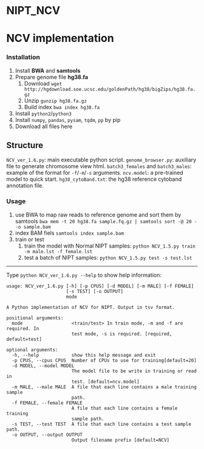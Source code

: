 # NIPT_NCV

# NCV implementation

### Installation
1. Install **BWA** and **samtools**
2. Prepare genome file **hg38.fa**
    1. Download `wget http://hgdownload.soe.ucsc.edu/goldenPath/hg38/bigZips/hg38.fa.gz`
    2. Unzip `gunzip hg38.fa.gz`
    3. Build index `bwa index hg38.fa` 
3. Install `python2`/`python3`
5. Install `numpy`, `pandas`, `pysam`, `tqdm`, `pp` by pip
6. Download all files here

## Structure

`NCV_ver_1.6.py`: main executable python script.
`genome_browser.py`: auxiliary file to generate chromosome view html.
`batch3_females` and `batch3_males`: example of the format for `-f`/`-m`/`-s` arguments.
`ncv.model`: a pre-trained model to quick start.
`hg38_cytoBand.txt`: the hg38 reference cytoband annotation file.

### Usage
1. use BWA to map raw reads to reference genome  and sort them by samtools `bwa mem -t 20 hg38.fa sample.fq.gz | samtools sort -@ 20 - -o sample.bam`
2. index BAM fiels `samtools index sample.bam` 
3. train or test
    1. train the model with Normal NIPT samples:
`python NCV_1.5.py train -m male.lst -f female.lst`
    2. test a batch of NIPT samples:
`python NCV_1.5.py test -s test.lst`
 
---
Type `python NCV_ver_1.6.py --help` to show help information:
```
usage: NCV_ver_1.6.py [-h] [-p CPUS] [-d MODEL] [-m MALE] [-f FEMALE]
                      [-s TEST] [-o OUTPUT]
                      mode

A Python implementation of NCV for NIPT. Output in tsv format.

positional arguments:
  mode                  <train/test> In train mode, -m and -f are required. In
                        test mode, -s is required. [required, default=test]

optional arguments:
  -h, --help            show this help message and exit
  -p CPUS, --cpus CPUS  Number of CPUs to use for training[default=20]
  -d MODEL, --model MODEL
                        The model file to be write in training or read in
                        test. [default=ncv.model]
  -m MALE, --male MALE  A file that each line contains a male training sample
                        path.
  -f FEMALE, --female FEMALE
                        A file that each line contains a female training
                        sample path.
  -s TEST, --test TEST  A file that each line contains a test sample path.
  -o OUTPUT, --output OUTPUT
                        Output filename prefix [default=NCV]
```
